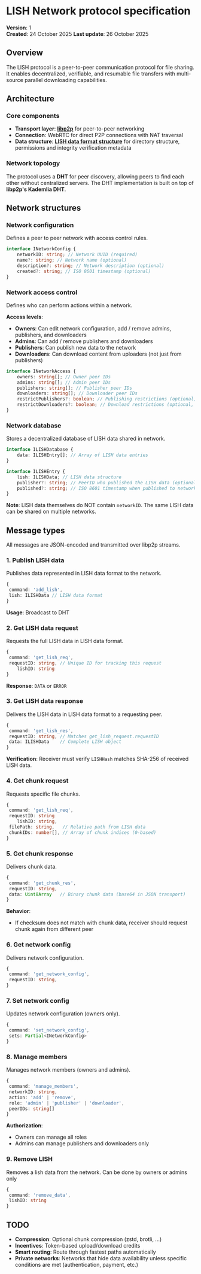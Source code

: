 # LISH Network protocol specification

**Version**: 1  
**Created**: 24 October 2025
**Last update**: 26 October 2025

## Overview

The LISH protocol is a peer-to-peer communication protocol for file sharing. It enables decentralized, verifiable, and resumable file transfers with multi-source parallel downloading capabilities.

## Architecture

### Core components

- **Transport layer**: [**libp2p**](https://en.wikipedia.org/wiki/Libp2p) for peer-to-peer networking
- **Connection**: WebRTC for direct P2P connections with NAT traversal
- **Data structure**: [**LISH data format structure**](./LISH_DATA_FORMAT.md) for directory structure, permissions and integrity verification metadata

### Network topology

The protocol uses a **DHT** for peer discovery, allowing peers to find each other without centralized servers. The DHT implementation is built on top of **libp2p's Kademlia DHT**.

## Network structures

### Network configuration

Defines a peer to peer network with access control rules.

```typescript
interface INetworkConfig {
	networkID: string; // Network UUID (required)
	name?: string; // Network name (optional)
	description?: string; // Network description (optional)
	created?: string; // ISO 8601 timestamp (optional)
}
```

### Network access control

Defines who can perform actions within a network.

**Access levels**:

- **Owners**: Can edit network configuration, add / remove admins, publishers, and downloaders
- **Admins**: Can add / remove publishers and downloaders
- **Publishers**: Can publish new data to the network
- **Downloaders**: Can download content from uploaders (not just from publishers)

```typescript
interface INetworkAccess {
	owners: string[]; // Owner peer IDs
	admins: string[]; // Admin peer IDs
	publishers: string[]; // Publisher peer IDs
	downloaders: string[]; // Downloader peer IDs
	restrictPublishers?: boolean; // Publishing restrictions (optional, default: false), true = only publishers can publish new data, false / undefined = anyone can publish
	restrictDownloaders?: boolean; // Download restrictions (optional, default: false), true = only downloaders can download, false / undefined = anyone can download
}
```

### Network database

Stores a decentralized database of LISH data shared in network.

```typescript
interface ILISHDatabase {
	data: ILISHEntry[]; // Array of LISH data entries
}
```

```typescript
interface ILISHEntry {
	lish: ILISHData; // LISH data structure
	publisher?: string; // PeerID who published the LISH data (optional if not required by network)
	published?: string; // ISO 8601 timestamp when published to network (optional if not required by network)
}
```

**Note**: LISH data themselves do NOT contain `networkID`. The same LISH data can be shared on multiple networks.

## Message types

All messages are JSON-encoded and transmitted over libp2p streams.

### 1. Publish LISH data

Publishes data represented in LISH data format to the network.

```typescript
{
 command: 'add_lish',
 lish: ILISHData // LISH data format
}
```

**Usage**: Broadcast to DHT

### 2. Get LISH data request

Requests the full LISH data in LISH data format.

```typescript
{
 command: 'get_lish_req',
 requestID: string, // Unique ID for tracking this request
	lishID: string
}
```

**Response**: `DATA` or `ERROR`

### 3. Get LISH data response

Delivers the LISH data in LISH data format to a requesting peer.

```typescript
{
 command: 'get_lish_res',
 requestID: string, // Matches get_lish_request.requestID
 data: ILISHData    // Complete LISH object
}
```

**Verification**: Receiver must verify `LISHHash` matches SHA-256 of received LISH data.

### 4. Get chunk request

Requests specific file chunks.

```typescript
{
 command: 'get_lish_req',
 requestID: string
	lishID: string,
 filePath: string,   // Relative path from LISH data
 chunkIDs: number[], // Array of chunk indices (0-based)
}
```

### 5. Get chunk response

Delivers chunk data.

```typescript
{
 command: 'get_chunk_res',
 requestID: string,
 data: Uint8Array   // Binary chunk data (base64 in JSON transport)
}
```

**Behavior**:

- If checksum does not match with chunk data, receiver should request chunk again from different peer

### 6. Get network config

Delivers network configuration.

```typescript
{
 command: 'get_network_config',
 requestID: string,
}
```

### 7. Set network config

Updates network configuration (owners only).

```typescript
{
 command: 'set_network_config',
 sets: Partial<INetworkConfig>
}
```

### 8. Manage members

Manages network members (owners and admins).

```typescript
{
 command: 'manage_members',
 networkID: string,
 action: 'add' | 'remove',
 role: 'admin' | 'publisher' | 'downloader',
 peerIDs: string[]
}
```

**Authorization**:

- Owners can manage all roles
- Admins can manage publishers and downloaders only

### 9. Remove LISH

Removes a lish data from the network. Can be done by owners or admins only

```typescript
{
 command: 'remove_data',
 lishID: string
}
```

## TODO

- **Compression**: Optional chunk compression (zstd, brotli, ...)
- **Incentives**: Token-based upload/download credits
- **Smart routing**: Route through fastest paths automatically
- **Private networks**: Networks that hide data availability unless specific conditions are met (authentication, payment, etc.)
